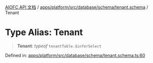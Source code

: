 [AIOFC API 文档](../../../../../../../index.md) / [apps/platform/src/database/schema/tenant.schema](../index.md) / Tenant

# Type Alias: Tenant

> **Tenant**: *typeof* `tenantTable.$inferSelect`

Defined in: [apps/platform/src/database/schema/tenant.schema.ts:60](https://github.com/aiofc-nx/aiofc-nx-20250117/blob/67a7c164367a9389d2ffea309275a0822750a8a2/apps/platform/src/database/schema/tenant.schema.ts#L60)
